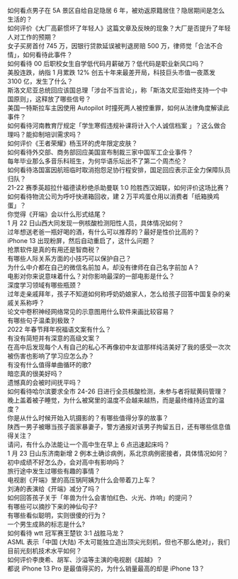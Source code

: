 如何看点男子在 5A 景区自给自足隐居 6 年，被劝返原籍居住？隐居期间是怎么生活的？  
如何评价《大厂高薪惯坏了年轻人》这篇文章及反映的现象？大厂是否提升了年轻人对工作的预期？  
女子买房首付 745 万，因银行贷款延误被判退房赔 500 万，律师觉「合法不合情」，如何看待此事件？  
如何看待 00 后职校女生自学低代码月薪破万？低代码是职业新风口吗？  
美股连跌，纳指 1 月累跌 12% 创五十年来最差开局，科技巨头市值一夜蒸发 3100 亿，发生了什么？  
斯洛文尼亚总统回应该国总理「涉台不当言论」，称「斯洛文尼亚始终支持一个中国原则」，这释放了哪些信号？  
美国一特斯拉车主因使用 Autopilot 时撞死两人被控重罪，如何从法律角度解读此事件？  
如何看待河南教育厅规定「学生寒假违规补课将计入个人诚信档案 」？这么做合理吗？能抑制培训需求吗？  
如何评价《王者荣耀》杨玉环的虎年限定皮肤？  
如何看待外交部、商务部回应美国宣布制裁三家中国军工企业事件？  
每年毕业那么多音乐科班生，为何华语乐坛出不了第二个周杰伦？  
如何看待洛国富因航班临时取消抱怨足协行程安排，国足回应表示正全力保障队员归队？  
21-22 赛季英超拉什福德读秒绝杀助曼联 1:0 险胜西汉姆联，如何评价这场比赛？  
如何看待物流公司为呼吁快递箱回收，建 2 万平鸡蛋仓用以消费者「纸箱换鸡蛋」？  
你觉得《开端》会以什么形式结尾？  
1 月 22 日山西大同发现一例核酸检测阳性人员，具体情况如何？  
过年想送老爸一瓶好喝的酒，有什么可以推荐的？最好是性价比高的？  
iPhone 13 出现粉屏，然后自动重启了，这什么问题？  
抢票软件是真的有用还是智商税？  
有哪些人际关系方面的小技巧可以保护自己？  
为什么中介都在自己的微信名前加 A，却没有律师在自己名字前加 A？  
电影对你来说意味着什么？对你影响最深的一部电影是什么？  
深度学习领域有哪些瓶颈？  
过年走亲戚拜年，孩子不知道如何称呼奶奶娘家人，怎么给孩子回答中国复杂的亲戚关系称呼？  
论文中卷积神经网络常见的示意图用什么软件来画比较容易？  
有哪些句子温柔到极致？  
2022 年春节拜年祝福语文案有什么？  
有没有简短并有深意的高级文案？  
在高中后发现每个人有自己的私心不再像初中友谊那样纯洁美好了我的感受一次次被伤害也影响了学习应怎么办？  
有没有什么值得单曲循环的歌?  
暗恋真的很美好吗？  
遗憾真的会被时间抚平吗？  
如何看待哈尔滨要求全市 24-26 日进行全员核酸检测，未参与者将赋黄码管理？  
晚上盖着被子睡觉，为什么被窝里的温度不会越来越热，而是最终维持适宜的温度？  
你是从什么时候开始入坑摄影的？有哪些值得分享的故事？  
陕西一男子被曝当孩子面家暴妻子，警方通报对该男子拘留五日，还有哪些信息值得关注？  
请问，有什么办法能让一个高中生在早上 6 点迅速起床吗？  
1 月 23 日山东济南新增 2 例本土确诊病例，系北京病例密接者，具体情况如何？  
初中成绩不好怎么办，会对高中有影响吗？  
旅行途中发生过哪些有趣的事情？  
电视剧《开端》里的高压锅阿姨为什么会带着刀上车？  
刘涛的表演给《开端》减分了吗？  
如何回答孩子关于「年兽为什么会害怕红色、火光、炸响」的提问？  
有哪些可以摘抄下来的神仙句子?  
有哪些看似聪明，实则很傻的行为？  
一个男生成熟的标志是什么?  
如何看待 wtt 冠军赛王楚钦 3:1 战胜马龙？  
ASML 表示「中国 (大陆) 不太可能独立造出顶尖光刻机，但也不那么绝对」，我们目前光刻机技术水平如何？  
如何评价李庚希、胡军、沙溢等主演的电视剧《超越》？  
都说 iPhone 13 Pro 是最值得买的，为什么销量最高的却是 iPhone 13？  
